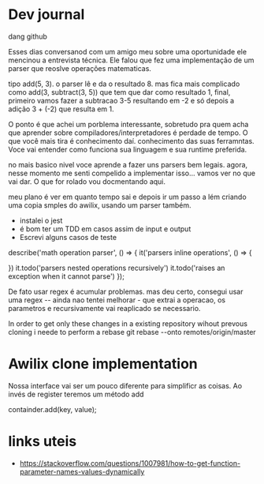# Dev journal
dang github

Esses dias conversanod com um amigo meu sobre uma oportunidade ele mencinou a entrevista técnica. Ele falou que fez uma
implementação de um parser que reoslve operações matematicas.

tipo add(5, 3). o parser lê e da o resultado 8. mas fica mais complicado como add(3, subtract(3, 5)) que tem que dar
como resultado 1, final, primeiro vamos fazer a subtracao 3-5 resultando em -2 e só depois a adição 3 + (-2) que resulta
em 1.

O ponto é que achei um porblema interessante, sobretudo pra quem acha que aprender sobre compiladores/interpretadores
é perdade de tempo. O que você mais tira é conhecimento daí. conhecimento das suas ferramntas. Voce vai entender como
funciona sua linguagem e sua runtime preferida.

no mais basico nivel voce aprende a fazer uns parsers bem legais. agora, nesse momento me senti compelido a implementar
isso... vamos ver no que vai dar. O que for rolado vou docmentando aqui.

meu plano é ver em quanto tempo sai e depois ir um passo a lém criando uma copia smples do awilix, usando um parser
também.

- instalei o jest
- é bom ter um TDD em casos assim de input e output
- Escrevi alguns casos de teste
    
describe('math operation parser', () => {
  it('parsers inline operations', () => {

  })
  it.todo('parsers nested operations recursively')
  it.todo('raises an exception when it cannot parse')
});

De fato usar regex é acumular problemas. mas deu certo, consegui usar uma regex -- ainda nao tentei melhorar - que
extrai a operacao, os parametros e recursivamente vai reaplicado se necessario.

In order to get only these changes in a existing repository wihout prevous cloning i neede to perform a rebase
git rebase --onto remotes/origin/master 

# Awilix clone implementation

Nossa interface vai ser um pouco diferente para simplificr as coisas. Ao invés de register teremos um método add

containder.add(key, value);

# links uteis

- https://stackoverflow.com/questions/1007981/how-to-get-function-parameter-names-values-dynamically

